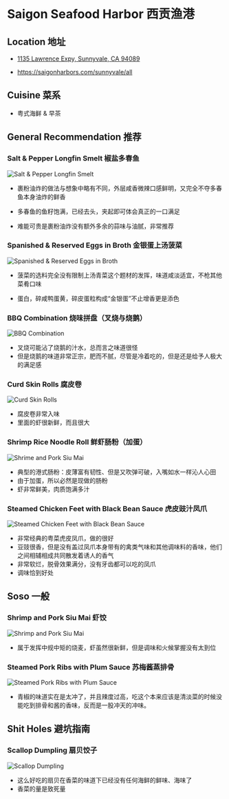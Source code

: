 # Saigon Seafood Harbor  西贡渔港

## Location 地址

- [1135 Lawrence Expy, Sunnyvale, CA 94089](https://goo.gl/maps/qDRrEC2HfzMoP1go6)

- <https://saigonharbors.com/sunnyvale/all>

## Cuisine 菜系

- 粤式海鲜 & 早茶

## General Recommendation 推荐

### Salt & Pepper Longfin Smelt 椒盐多春鱼

![Salt & Pepper Longfin Smelt](Pix2022Jul23rd/Salt_%26_Pepper_Longfin_Smelt.jpeg)

- 裹粉油炸的做法与想象中略有不同，外层咸香微辣口感鲜明，又完全不夺多春鱼本身油炸的鲜香

- 多春鱼的鱼籽饱满，已经去头，夹起即可体会真正的一口满足

- 难能可贵是裹粉油炸没有额外多余的蒜味与油腻，非常推荐

### Spanished & Reserved Eggs in Broth 金银蛋上汤菠菜

![Spanished & Reserved Eggs in Broth](Pix2022Jul23rd/Spinach_%26_Reserved_Eggs_in_Broth.jpeg)

- 菠菜的选料完全没有限制上汤青菜这个题材的发挥，味道咸淡适宜，不枪其他菜肴口味

- 蛋白，碎咸鸭蛋黄，碎皮蛋粒构成“金银蛋”不止增香更是添色

### BBQ Combination 烧味拼盘（叉烧与烧鹅）
![BBQ Combination](Pix2022July24th/BBQ_Combination.jpg)

- 叉烧可能沾了烧鹅的汁水，总而言之味道很怪
- 但是烧鹅的味道非常正宗，肥而不腻，尽管是冷着吃的，但是还是给予人极大的满足感

### Curd Skin Rolls 腐皮卷
![Curd Skin Rolls](Pix2022July24th/Curd_Skin_Rolls.jpg)

- 腐皮卷非常入味
- 里面的虾很新鲜，而且很大

### Shrimp Rice Noodle Roll 鲜虾肠粉（加蛋）
![Shrime and Pork Siu Mai](Pix2022July24th/Shrimp_Rice_Noodle_Roll.jpg)

- 典型的港式肠粉：皮薄富有韧性、但是又吹弹可破，入嘴如水一样沁人心田
- 由于加蛋，所以必然是现做的肠粉
- 虾非常鲜美，肉质饱满多汁

### Steamed Chicken Feet with Black Bean Sauce 虎皮豉汁凤爪
![Steamed Chicken Feet with Black Bean Sauce](Pix2022July24th/Steamed_Chicken_Feet_with_Black_Bean_Sauce.jpg)

- 非常经典的粤菜虎皮凤爪，做的很好
- 豆豉很香，但是没有盖过凤爪本身带有的禽类气味和其他调味料的香味，他们之间相辅相成共同散发着诱人的香气
- 非常软烂，脱骨效果满分，没有牙齿都可以吃的凤爪
- 调味恰到好处

## Soso 一般

### Shrimp and Pork Siu Mai 虾饺
![Shrimp and Pork Siu Mai](Pix2022July24th/Shrimp_and_Pork_Siu_Mai.jpg)

- 属于发挥中规中矩的烧麦，虾虽然很新鲜，但是调味和火候掌握没有太到位

### Steamed Pork Ribs with Plum Sauce 苏梅酱蒸排骨
![Steamed Pork Ribs with Plum Sauce](Pix2022July24th/Steamed_Pork_Ribs_with_Plum_Sauce.jpg)

- 青椒的味道实在是太冲了，并且辣度过高，吃这个本来应该是清淡菜的时候没能吃到排骨和酱的香味，反而是一股冲天的冲味。

## Shit Holes 避坑指南
### Scallop Dumpling 扇贝饺子
![Scallop Dumpling](Pix2022July24th/Scallop_Dumpling.jpg)

- 这么好吃的扇贝在香菜的味道下已经没有任何海鲜的鲜味、海味了
- 香菜的量是致死量